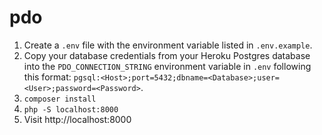 # pdo

1. Create a `.env` file with the environment variable listed in `.env.example`.
2. Copy your database credentials from your Heroku Postgres database into the `PDO_CONNECTION_STRING` environment variable in `.env` following this format: `pgsql:<Host>;port=5432;dbname=<Database>;user=<User>;password=<Password>`.
3. `composer install`
4. `php -S localhost:8000`
5. Visit http://localhost:8000
